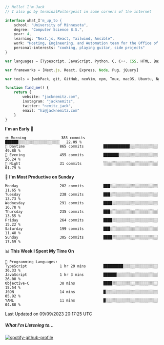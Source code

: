 ```typescript
// Hello! I'm Jack
// I also go by terminalPoltergeist in some corners of the internet

interface what_I'm_up_to {
    school: "University of Minnesota",
    degree: "Computer Science B.S.",
    year: 4,
    learning: "Next.js, React, Tailwind, Ansible",
    work: "Hosting, Engineering, and Automation team for the Office of Information Technology at UMN",
    personal-interests: "cooking, playing guitar, side projects"
}

var languages = [Typescript, JavaScript, Python, C, C++, CSS, HTML, Bash, VimScript]

var frameworks = [Next.js, React, Express, Node, Pug, jQuery]

var tools = [webPack, git, GitHub, neoVim, npm, Tmux, macOS, Ubuntu, Nginx, Ansible, Cloudflare, DigitalOcean]

function find_me() {
    return {
        website: "jacknemitz.com",
        instagram: "jacknemitz",
        twitter: "nemitz_jack",
        email: "hi@jacknemitz.com"
    }
}
```

<!--START_SECTION:waka-->
**I'm an Early 🐤** 

```text
🌞 Morning                383 commits         ██████░░░░░░░░░░░░░░░░░░░   22.09 % 
🌆 Daytime                865 commits         ████████████░░░░░░░░░░░░░   49.88 % 
🌃 Evening                455 commits         ███████░░░░░░░░░░░░░░░░░░   26.24 % 
🌙 Night                  31 commits          ░░░░░░░░░░░░░░░░░░░░░░░░░   01.79 % 
```
📅 **I'm Most Productive on Sunday** 

```text
Monday                   202 commits         ███░░░░░░░░░░░░░░░░░░░░░░   11.65 % 
Tuesday                  238 commits         ███░░░░░░░░░░░░░░░░░░░░░░   13.73 % 
Wednesday                291 commits         ████░░░░░░░░░░░░░░░░░░░░░   16.78 % 
Thursday                 235 commits         ███░░░░░░░░░░░░░░░░░░░░░░   13.55 % 
Friday                   264 commits         ████░░░░░░░░░░░░░░░░░░░░░   15.22 % 
Saturday                 199 commits         ███░░░░░░░░░░░░░░░░░░░░░░   11.48 % 
Sunday                   305 commits         ████░░░░░░░░░░░░░░░░░░░░░   17.59 % 
```


📊 **This Week I Spent My Time On** 

```text
💬 Programming Languages: 
TypeScript               1 hr 29 mins        █████████░░░░░░░░░░░░░░░░   36.33 % 
JavaScript               1 hr 3 mins         ██████░░░░░░░░░░░░░░░░░░░   26.00 % 
Objective-C              38 mins             ████░░░░░░░░░░░░░░░░░░░░░   15.54 % 
JSON                     14 mins             █░░░░░░░░░░░░░░░░░░░░░░░░   05.92 % 
YAML                     11 mins             █░░░░░░░░░░░░░░░░░░░░░░░░   04.80 % 
```


 Last Updated on 09/09/2023 20:17:25 UTC
<!--END_SECTION:waka-->

##### What I'm Listening to...

[![spotify-github-profile](https://spotify-github-profile.vercel.app/api/view?uid=jack.nemitz&cover_image=true&show_offline=true&bar_color=53b14f&bar_color_cover=false&background_color=121212FF)](https://spotify-github-profile.vercel.app/api/view?uid=jack.nemitz&redirect=true)

